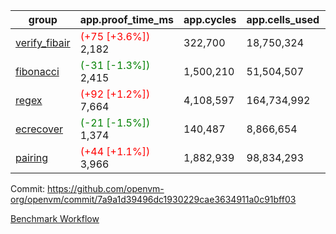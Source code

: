 | group | app.proof_time_ms | app.cycles | app.cells_used | leaf.proof_time_ms | leaf.cycles | leaf.cells_used |
| -- | -- | -- | -- | -- | -- | -- |
| [verify_fibair](https://github.com/openvm-org/openvm/blob/benchmark-results/benchmarks-pr/2003/verify_fibair-7a9a1d39496dc1930229cae3634911a0c91bff03.md) |<span style='color: red'>(+75 [+3.6%])</span> 2,182 |  322,700 |  18,750,324 |- | - | - |
| [fibonacci](https://github.com/openvm-org/openvm/blob/benchmark-results/benchmarks-pr/2003/fibonacci-7a9a1d39496dc1930229cae3634911a0c91bff03.md) |<span style='color: green'>(-31 [-1.3%])</span> 2,415 |  1,500,210 |  51,504,507 |- | - | - |
| [regex](https://github.com/openvm-org/openvm/blob/benchmark-results/benchmarks-pr/2003/regex-7a9a1d39496dc1930229cae3634911a0c91bff03.md) |<span style='color: red'>(+92 [+1.2%])</span> 7,664 |  4,108,597 |  164,734,992 |- | - | - |
| [ecrecover](https://github.com/openvm-org/openvm/blob/benchmark-results/benchmarks-pr/2003/ecrecover-7a9a1d39496dc1930229cae3634911a0c91bff03.md) |<span style='color: green'>(-21 [-1.5%])</span> 1,374 |  140,487 |  8,866,654 |- | - | - |
| [pairing](https://github.com/openvm-org/openvm/blob/benchmark-results/benchmarks-pr/2003/pairing-7a9a1d39496dc1930229cae3634911a0c91bff03.md) |<span style='color: red'>(+44 [+1.1%])</span> 3,966 |  1,882,939 |  98,834,293 |- | - | - |


Commit: https://github.com/openvm-org/openvm/commit/7a9a1d39496dc1930229cae3634911a0c91bff03

[Benchmark Workflow](https://github.com/openvm-org/openvm/actions/runs/17080234028)
